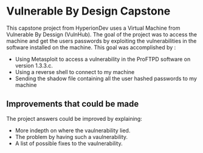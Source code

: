 # Vulnerable By Design Capstone
This capstone project from HyperionDev uses a Virtual Machine from Vulnerable By Dessign (VulnHub).
The goal of the project was to access the machine and get the users passwords by exploiting the vulnerabilities in the software installed on the machine.
This goal was accomplished by :
- Using Metasploit to access a vulnerability in the ProFTPD software on version 1.3.3.c.
- Using a reverse shell to connect to my machine
- Sending the shadow file containing all the user hashed passwords to my machine
## Improvements that could be made
The project answers could be improved by explaining:
- More indepth on where the vaulnerability lied.
- The problem by having such a vaulnerability.
- A list of possible fixes to the vaulnerability. 
